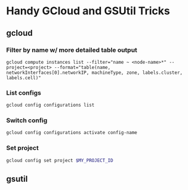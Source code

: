 # Handy GCloud and GSUtil Tricks

## gcloud

### Filter by name w/ more detailed table output

```gcloud compute instances list --filter="name ~ <node-name>*" --project=<project> --format="table(name, networkInterfaces[0].networkIP, machineType, zone, labels.cluster, labels.cell)"```

### List configs

```bash
gcloud config configurations list
```

### Switch config

```bash
gcloud config configurations activate config-name
```

### Set project

```bash
gcloud config set project $MY_PROJECT_ID
```

## gsutil
